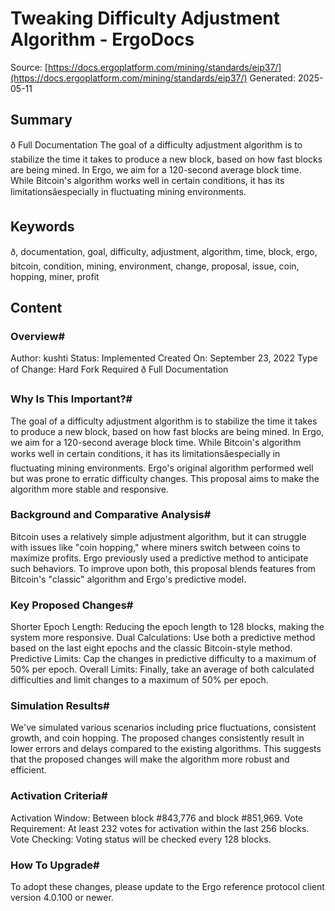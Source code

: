 # Tweaking Difficulty Adjustment Algorithm - ErgoDocs
Source: [https://docs.ergoplatform.com/mining/standards/eip37/](https://docs.ergoplatform.com/mining/standards/eip37/)
Generated: 2025-05-11

## Summary
ð Full Documentation The goal of a difficulty adjustment algorithm is to stabilize the time it takes to produce a new block, based on how fast blocks are being mined. In Ergo, we aim for a 120-second average block time. While Bitcoin's algorithm works well in certain conditions, it has its limitationsâespecially in fluctuating mining environments.

## Keywords
ð, documentation, goal, difficulty, adjustment, algorithm, time, block, ergo, bitcoin, condition, mining, environment, change, proposal, issue, coin, hopping, miner, profit

## Content
### Overview#
Author: kushti
Status: Implemented
Created On: September 23, 2022
Type of Change: Hard Fork Required
ð Full Documentation

### Why Is This Important?#
The goal of a difficulty adjustment algorithm is to stabilize the time it takes to produce a new block, based on how fast blocks are being mined. In Ergo, we aim for a 120-second average block time. While Bitcoin's algorithm works well in certain conditions, it has its limitationsâespecially in fluctuating mining environments. Ergo's original algorithm performed well but was prone to erratic difficulty changes. This proposal aims to make the algorithm more stable and responsive.

### Background and Comparative Analysis#
Bitcoin uses a relatively simple adjustment algorithm, but it can struggle with issues like "coin hopping," where miners switch between coins to maximize profits. Ergo previously used a predictive method to anticipate such behaviors. To improve upon both, this proposal blends features from Bitcoin's "classic" algorithm and Ergo's predictive model.

### Key Proposed Changes#
Shorter Epoch Length: Reducing the epoch length to 128 blocks, making the system more responsive.
Dual Calculations: Use both a predictive method based on the last eight epochs and the classic Bitcoin-style method.
Predictive Limits: Cap the changes in predictive difficulty to a maximum of 50% per epoch.
Overall Limits: Finally, take an average of both calculated difficulties and limit changes to a maximum of 50% per epoch.

### Simulation Results#
We've simulated various scenarios including price fluctuations, consistent growth, and coin hopping. The proposed changes consistently result in lower errors and delays compared to the existing algorithms. This suggests that the proposed changes will make the algorithm more robust and efficient.

### Activation Criteria#
Activation Window: Between block #843,776 and block #851,969.
Vote Requirement: At least 232 votes for activation within the last 256 blocks.
Vote Checking: Voting status will be checked every 128 blocks.

### How To Upgrade#
To adopt these changes, please update to the Ergo reference protocol client version 4.0.100 or newer.
